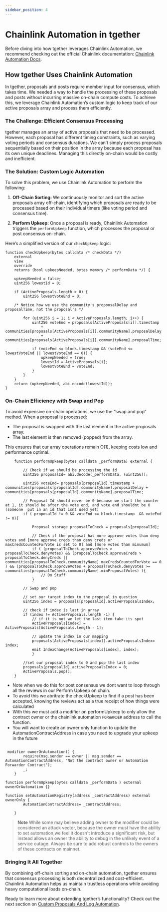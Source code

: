 ```yaml
---
sidebar_position: 4
---
```


# Chainlink Automation in tgether

Before diving into how tgether leverages Chainlink Automation, we recommend checking out the official Chainlink documentation: [Chainlink Automation Docs](https://docs.chain.link/chainlink-automation).

## How tgether Uses Chainlink Automation

In tgether, proposals and posts require member input for consensus, which takes time. We needed a way to handle the processing of these proposals and posts without incurring massive on-chain compute costs. To achieve this, we leverage Chainlink Automation’s custom logic to keep track of our active proposals array and process them efficiently.

### The Challenge: Efficient Consensus Processing

tgether manages an array of active proposals that need to be processed. However, each proposal has different timing constraints, such as varying voting periods and consensus durations. We can’t simply process proposals sequentially based on their position in the array because each proposal has its own unique deadlines. Managing this directly on-chain would be costly and inefficient.

### The Solution: Custom Logic Automation

To solve this problem, we use Chainlink Automation to perform the following:

1. **Off-Chain Sorting:** We continuously monitor and sort the active proposals array off-chain, identifying which proposals are ready to be processed based on their individual timers (like voting period and consensus time).

2. **Perform Upkeep:** Once a proposal is ready, Chainlink Automation triggers the `performUpkeep` function, which processes the proposal or post consensus on-chain.

Here’s a simplified version of our `checkUpkeep` logic:

```solidity
function checkUpkeep(bytes calldata /* checkData */)
    external
    view
    override
    returns (bool upkeepNeeded, bytes memory /* performData */) {
    
    upkeepNeeded = false;
    uint256 lowestId = 0;

    if (ActiveProposals.length > 0) {
        uint256 lowestVoteEnd = 0;

    /* Notice how we use the community's propoosalDelay and proposalTime, not the proposal's */ 

        for (uint256 i = 1; i < ActiveProposals.length; i++) {
            uint256 voteEnd = proposals[ActiveProposals[i]].timestamp 
                + communities[proposals[ActiveProposals[i]].communityName].proposalDelay  
                + communities[proposals[ActiveProposals[i]].communityName].proposalTime;  

            if (voteEnd <= block.timestamp && (voteEnd <= lowestVoteEnd || lowestVoteEnd == 0)) {
                upkeepNeeded = true;
                lowestId = ActiveProposals[i];
                lowestVoteEnd = voteEnd;
            }
        }
    }
    return (upkeepNeeded, abi.encode(lowestId));
}
```

### On-Chain Efficiency with Swap and Pop

To avoid expensive on-chain operations, we use the “swap and pop” method. When a proposal is processed:

- The proposal is swapped with the last element in the active proposals array.
- The last element is then removed (popped) from the array.

This ensures that our array operations remain O(1), keeping costs low and performance optimal.


```solidity
    function performUpkeep(bytes calldata _performData) external {

        // Check if we should be processing the id
        uint256 proposalId= abi.decode(_performData, (uint256));

        uint256 voteEnd= proposals[proposalId].timestamp + communities[proposals[proposalId].communityName].proposalDelay + communities[proposals[proposalId].communityName].proposalTime;

        // Proposal Id should never be 0 because we start the counter at 1, it should be after the vote end, and vote end shouldnt be 0 (someone  put in an id that isnt used yet)
        if ( proposalId != 0 && voteEnd <= block.timestamp  && voteEnd != 0){

            Proposal storage proposalToCheck = proposals[proposalId];
            
            // Check if the proposal has more approve votes than deny votes and [more approve creds than deny creds or maxCredsCountedForVote is set to 0] and [more votes than minumum]
            if ( (proposalToCheck.approveVotes > proposalToCheck.denyVotes) && (proposalToCheck.approveCreds > proposalToCheck.denyCreds || communities[proposalToCheck.communityName].maxCredsCountedForVote == 0 ) && (proposalToCheck.approveVotes + proposalToCheck.denyVotes >= communities[proposalToCheck.communityName].minProposalVotes) ){
                // Do Stuff
            }

        // Swap and pop

        // set our target index to the proposal in question
        uint256 index = proposals[proposalId].activeProposalsIndex;

        // check if index is last in array
        if (index != ActiveProposals.length -1) {
            // if it is not we let the last item take its spot
            ActiveProposals[index] = ActiveProposals[ActiveProposals.length - 1];

            // update the index in our mapping 
            proposals[ActiveProposals[index]].activeProposalsIndex= index;
            emit IndexChange(ActiveProposals[index], index);
            }

        //set our proposal index to 0 and pop the last index
        proposals[proposalId].activeProposalsIndex = 0;
        ActiveProposals.pop();
    }
```

- Note when we do this for post consensus we dont want to loop through all the reviews in our Perform Upkeep on chain. 
- To avoid this we abritrate the checkUpkeep to find if a post has been accepted, knowing the reviews act as a true receipt of how things were calculated
- With this we must add a modifier on performUpkeep to only allow the contract owner or the chainlink automation `FORWARDER` address to  call the function.
- You will want to create an owner only function to update the AutomationContractAddress in case you need to upgrade your upkeep in the future

```solidity 

 modifier ownerOrAutomation() {
        require(msg.sender == owner || msg.sender == AutomationContractAddress, "Not the contract owner or Automation Forwarder Contract");
        _;
    }  

function performUpkeep(bytes calldata _performData ) external ownerOrAutomation {}

function setAutomationRegistry(address _contractAddress) external ownerOnly {
        AutomationContractAddress= _contractAddress;

    }
```
>**Note** While some may believe adding owner to the modifier could be considered an attack vector, because the owner must have the ability to set automation,we feel it doesn't introduce a significant risk, but instead allows an owner the ability to debug in the unlikely event of a service outage. Always be sure to add robust controls to the owners of these contracts on mainnet.

### Bringing It All Together

By combining off-chain sorting and on-chain automation, tgether ensures that consensus processing is both decentralized and cost-efficient. Chainlink Automation helps us maintain trustless operations while avoiding heavy computational loads on-chain.

Ready to learn more about extending tgether’s functionality? Check out the next section on [Custom Proposals And Log Automation](./Custom-Proposals-and-Log-Automation).
